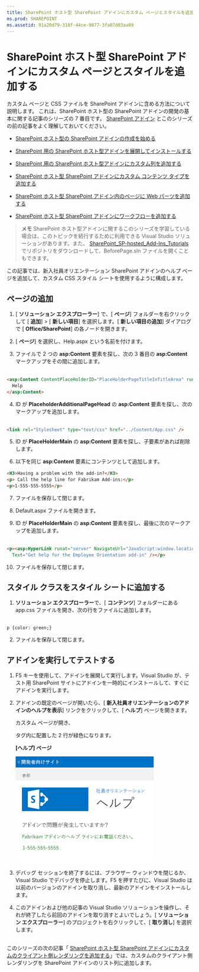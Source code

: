 ```yaml
---
title: SharePoint ホスト型 SharePoint アドインにカスタム ページとスタイルを追加する
ms.prod: SHAREPOINT
ms.assetid: 91a20d79-318f-44ce-9877-3fa07d03aa09
---
```



# SharePoint ホスト型 SharePoint アドインにカスタム ページとスタイルを追加する
カスタム ページと CSS ファイルを SharePoint アドインに含める方法について説明します。
これは、SharePoint ホスト型の SharePoint アドインの開発の基本に関する記事のシリーズの 7 番目です。 [SharePoint アドイン](sharepoint-add-ins.md) とこのシリーズの前の記事をよく理解しておいてください。
  
    
    


-  [SharePoint ホスト型の SharePoint アドインの作成を始める](get-started-creating-sharepoint-hosted-sharepoint-add-ins.md)
    
  
-  [SharePoint 用の SharePoint ホスト型アドインを展開してインストールする](deploy-and-install-a-sharepoint-hosted-sharepoint-add-in.md)
    
  
-  [SharePoint 用の SharePoint ホスト型アドインにカスタム列を追加する](add-custom-columns-to-a-sharepoint-hostedsharepoint-add-in.md)
    
  
-  [SharePoint ホスト型 SharePoint アドインにカスタム コンテンツ タイプを追加する](add-a-custom-content-type-to-a-sharepoint-hostedsharepoint-add-in.md)
    
  
-  [SharePoint ホスト型 SharePoint アドイン内のページに Web パーツを追加する](add-a-web-part-to-a-page-in-a-sharepoint-hosted-sharepoint-add-in.md)
    
  
-  [SharePoint ホスト型 SharePoint アドインにワークフローを追加する](add-a-workflow-to-a-sharepoint-hosted-sharepoint-add-in.md)
    
  

> **メモ**
> SharePoint ホスト型アドインに関するこのシリーズを学習している場合は、このトピックを続行するために利用できる Visual Studio ソリューションがあります。また、 [SharePoint_SP-hosted_Add-Ins_Tutorials](https://github.com/OfficeDev/SharePoint_SP-hosted_Add-Ins_Tutorials) でリポジトリをダウンロードして、BeforePage.sln ファイルを開くこともできます。
  
    
    

この記事では、新入社員オリエンテーション SharePoint アドインのヘルプ ページを追加して、カスタム CSS スタイル シートを使用するように構成します。 
## ページの追加


1. [ **ソリューション エクスプローラー**] で、[ **ページ**] フォルダーを右クリックして [ **追加**] > [ **新しい項目**] を選択します。[ **新しい項目の追加**] ダイアログで [ **Office/SharePoint**] の各ノードを開きます。
    
  
2. [ **ページ**] を選択し、Help.aspx という名前を付けます。
    
  
3. ファイルで 2 つの **asp:Content** 要素を探し、次の 3 番目の **asp:Content** マークアップをその間に追加します。
    
  ```HTML
  
<asp:Content ContentPlaceHolderID="PlaceHolderPageTitleInTitleArea" runat="server">
    Help
</asp:Content> 
  ```

4. ID が **PlaceholderAdditionalPageHead** の **asp:Content** 要素を探し、次のマークアップを追加します。
    
  ```HTML
  
<link rel="Stylesheet" type="text/css" href="../Content/App.css" />
  ```

5. ID が **PlaceHolderMain** の **asp:Content** 要素を探し、子要素があれば削除します。
    
  
6. 以下を同じ **asp:Content** 要素にコンテンツとして追加します。
    
  ```HTML
  <H3>Having a problem with the add-in?</H3>
<p> Call the help line for Fabrikam Add-ins:</p>
<p>1-555-555-5555</p>
  ```

7. ファイルを保存して閉じます。
    
  
8. Default.aspx ファイルを開きます。
    
  
9. ID が **PlaceHolderMain** の **asp:Content** 要素を探し、最後に次のマークアップを追加します。
    
  ```HTML
  
<p><asp:HyperLink runat="server" NavigateUrl="JavaScript:window.location = _spPageContextInfo.webAbsoluteUrl + '/Pages/Help.aspx';"
    Text="Get help for the Employee Orientation add-in" /></p>

  ```

10. ファイルを保存して閉じます。
    
  

## スタイル クラスをスタイル シートに追加する


  
    
    

1. **ソリューション エクスプローラー**で、[ **コンテンツ**] フォルダーにある app.css ファイルを開き、次の行をファイルに追加します。
    
  ```
  
p {color: green;}
  ```

2. ファイルを保存して閉じます。
    
  

## アドインを実行してテストする


  
    
    

1. F5 キーを使用して、アドインを展開して実行します。Visual Studio が、テスト用 SharePoint サイトにアドインを一時的にインストールして、すぐにアドインを実行します。 
    
  
2. アドインの既定のページが開いたら、[ **新入社員オリエンテーションのアドインのヘルプを表示**] リンクをクリックして、[ **ヘルプ**] ページを開きます。 
    
    カスタム ページが開き、<p> タグ内に配置した 2 行が緑色になります。
    

   **[ヘルプ] ページ**

  

     !["ヘルプ" を含む SharePoint ページです。黒のヘッダー行があり、その後に緑色のテキスト行が 2 つあります。](images/2df51ab0-5b24-4a37-8b6a-6e95dbb1aeaa.PNG)
  

    
    
  
3. デバッグ セッションを終了するには、ブラウザー ウィンドウを閉じるか、Visual Studio でデバッグを停止します。F5 を押すたびに、Visual Studio は以前のバージョンのアドインを取り消し、最新のアドインをインストールします。
    
  
4. このアドインおよび他の記事の Visual Studio ソリューションを操作し、それが終了したら前回のアドインを取り消すとよいでしょう。[ **ソリューション エクスプローラー**] のプロジェクトを右クリックして、[ **取り消し**] を選択します。
    
  

## 
<a name="Nextsteps"> </a>

このシリーズの次の記事「 [SharePoint ホスト型 SharePoint アドインにカスタムのクライアント側レンダリングを追加する](add-custom-client-side-rendering-to-a-sharepoint-hosted-sharepoint-add-in.md)」では、カスタムのクライアント側レンダリングを SharePoint アドインのリスト列に追加します。
  
    
    

